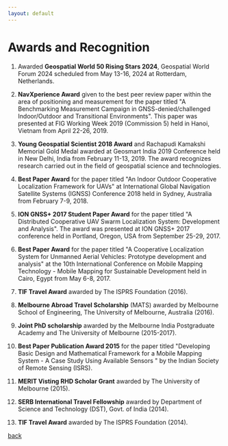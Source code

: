 ```yaml
---
layout: default
---
```


# Awards and Recognition

1. Awarded **Geospatial World 50 Rising Stars 2024**, Geospatial World Forum 2024 scheduled from May 13-16, 2024 at Rotterdam, Netherlands.
   
2. **NavXperience Award** given to the best peer review paper within the area of positioning and measurement for the paper titled "A Benchmarking Measurement Campaign in GNSS-denied/challenged Indoor/Outdoor and Transitional Environments". This paper was presented at FIG Working Week 2019 (Commission 5) held in Hanoi, Vietnam from April 22-26, 2019.

3. **Young Geospatial Scientist 2018 Award** and Rachapudi Kamakshi Memorial Gold Medal awarded at Geosmart India 2019 Conference held in New Delhi, India from February 11-13, 2019. The award recognizes research carried out in the field of geospatial science and technologies.

4. **Best Paper Award** for the paper titled "An Indoor Outdoor Cooperative Localization Framework for UAVs" at International Global Navigation Satellite Systems (IGNSS) Conference 2018 held in Sydney, Australia from February 7-9, 2018.

5. **ION GNSS+ 2017 Student Paper Award** for the paper titled "A Distributed Cooperative UAV Swarm Localization System: Development and Analysis". The award was presented at ION GNSS+ 2017 conference held in Portland, Oregon, USA from September 25-29, 2017.

6. **Best Paper Award** for the paper titled "A Cooperative Localization System for Unmanned Aerial Vehicles: Prototype development and analysis" at the 10th International Conference on Mobile Mapping Technology - Mobile Mapping for Sustainable Development held in Cairo, Egypt from May 6-8, 2017.

7. **TIF Travel Award** awarded by The ISPRS Foundation (2016).

8. **Melbourne Abroad Travel Scholarship** (MATS) awarded by Melbourne School of Engineering, The University of Melbourne, Australia (2016).

9. **Joint PhD scholarship** awarded by the Melbourne India Postgraduate Academy and The University of Melbourne (2015-2017).

10. **Best Paper Publication Award 2015** for the paper titled "Developing Basic Design and Mathematical Framework for a Mobile Mapping System - A Case Study Using Available Sensors " by the Indian Society of Remote Sensing (ISRS).

11. **MERIT Visting RHD Scholar Grant** awarded by The University of Melbourne (2015).

12. **SERB International Travel Fellowship** awarded by Department of Science and Technology (DST), Govt. of India (2014).

14. **TIF Travel Award** awarded by The ISPRS Foundation (2014).

[back](./)
